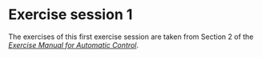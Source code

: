 # Exercise session 1

The exercises of this first exercise session are taken from Section 2 of the [*Exercise Manual for Automatic Control*](https://uppsala.instructure.com/courses/102131/files/7991063?module_item_id=1296223).